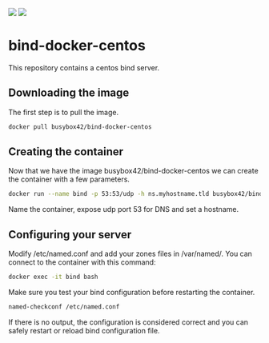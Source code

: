[![](https://images.microbadger.com/badges/image/busybox42/bind-docker-centos.svg)](https://microbadger.com/images/busybox42/bind-docker-centos "Get your own image badge on microbadger.com")
[![](https://images.microbadger.com/badges/version/busybox42/bind-docker-centos.svg)](https://microbadger.com/images/busybox42/bind-docker-centos "Get your own version badge on microbadger.com")

# bind-docker-centos
This repository contains a centos bind server.

## Downloading the image
The first step is to pull the image.
```bash
docker pull busybox42/bind-docker-centos
```

## Creating the container
Now that we have the image busybox42/bind-docker-centos we can create the container with a few parameters.
```bash
docker run --name bind -p 53:53/udp -h ns.myhostname.tld busybox42/bind-docker-centos
```
Name the container, expose udp port 53 for DNS and set a hostname.

## Configuring your server
Modify /etc/named.conf and add your zones files in /var/named/.
You can connect to the container with this command:
```bash
docker exec -it bind bash
```

Make sure you test your bind configuration before restarting the container.
```bash
named-checkconf /etc/named.conf
```
If there is no output, the configuration is considered correct and you can safely restart or reload bind configuration file.
